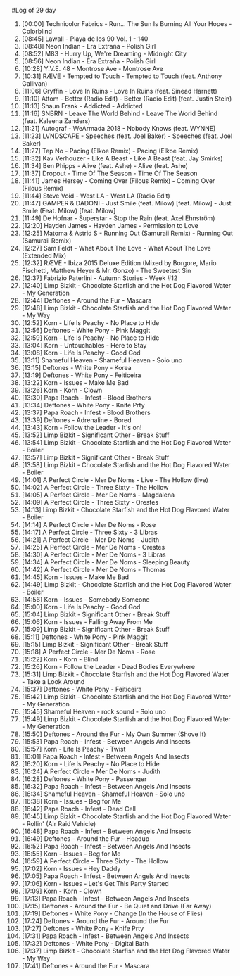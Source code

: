 #Log of 29 day

1. [00:00] Technicolor Fabrics - Run... The Sun Is Burning All Your Hopes - Colorblind
1. [08:45] Lawall - Playa de los 90 Vol. 1 - 140
1. [08:48] Neon Indian - Era Extraña - Polish Girl
1. [08:52] M83 - Hurry Up, We're Dreaming - Midnight City
1. [08:56] Neon Indian - Era Extraña - Polish Girl
1. [10:28] Y.V.E. 48 - Montrose Ave - Montrose Ave
1. [10:31] RÆVE - Tempted to Touch - Tempted to Touch (feat. Anthony Gallivan)
1. [11:06] Gryffin - Love In Ruins - Love In Ruins (feat. Sinead Harnett)
1. [11:10] Attom - Better (Radio Edit) - Better (Radio Edit) (feat. Justin Stein)
1. [11:13] Shaun Frank - Addicted - Addicted
1. [11:16] SNBRN - Leave The World Behind - Leave The World Behind (feat. Kaleena Zanders)
1. [11:21] Autograf - WeArmada 2018 - Nobody Knows (feat. WYNNE)
1. [11:23] LVNDSCAPE - Speeches (feat. Joel Baker) - Speeches (feat. Joel Baker)
1. [11:27] Tep No - Pacing (Elkoe Remix) - Pacing (Elkoe Remix)
1. [11:32] Kav Verhouzer - Like A Beast - Like A Beast (feat. Jay Smirks)
1. [11:34] Ben Phipps - Alive (feat. Ashe) - Alive (feat. Ashe)
1. [11:37] Dropout - Time Of The Season - Time Of The Season
1. [11:41] James Hersey - Coming Over (Filous Remix) - Coming Over (Filous Remix)
1. [11:44] Steve Void - West LA - West LA (Radio Edit)
1. [11:47] GAMPER & DADONI - Just Smile (feat. Milow) [feat. Milow] - Just Smile (Feat. Milow) [feat. Milow]
1. [11:49] De Hofnar - Superstar - Stop the Rain (feat. Axel Ehnström)
1. [12:20] Hayden James - Hayden James - Permission to Love
1. [12:25] Matoma & Astrid S - Running Out (Samuraii Remix) - Running Out (Samuraii Remix)
1. [12:27] Sam Feldt - What About The Love - What About The Love (Extended Mix)
1. [12:32] RÆVE - Ibiza 2015 Deluxe Edition (Mixed by Borgore, Mario Fischetti, Matthew Heyer & Mr. Gonzo) - The Sweetest Sin
1. [12:37] Fabrizio Paterlini - Autumn Stories - Week #12
1. [12:40] Limp Bizkit - Chocolate Starfish and the Hot Dog Flavored Water - My Generation
1. [12:44] Deftones - Around the Fur - Mascara
1. [12:48] Limp Bizkit - Chocolate Starfish and the Hot Dog Flavored Water - My Way
1. [12:52] Korn - Life Is Peachy - No Place to Hide
1. [12:56] Deftones - White Pony - Pink Maggit
1. [12:59] Korn - Life Is Peachy - No Place to Hide
1. [13:04] Korn - Untouchables - Here to Stay
1. [13:08] Korn - Life Is Peachy - Good God
1. [13:11] Shameful Heaven - Shameful Heaven - Solo uno
1. [13:15] Deftones - White Pony - Korea
1. [13:19] Deftones - White Pony - Feiticeira
1. [13:22] Korn - Issues - Make Me Bad
1. [13:26] Korn - Korn - Clown
1. [13:30] Papa Roach - Infest - Blood Brothers
1. [13:34] Deftones - White Pony - Knife Prty
1. [13:37] Papa Roach - Infest - Blood Brothers
1. [13:39] Deftones - Adrenaline - Bored
1. [13:43] Korn - Follow the Leader - It's on!
1. [13:52] Limp Bizkit - Significant Other - Break Stuff
1. [13:54] Limp Bizkit - Chocolate Starfish and the Hot Dog Flavored Water - Boiler
1. [13:57] Limp Bizkit - Significant Other - Break Stuff
1. [13:58] Limp Bizkit - Chocolate Starfish and the Hot Dog Flavored Water - Boiler
1. [14:01] A Perfect Circle - Mer De Noms - Live - The Hollow (live)
1. [14:02] A Perfect Circle - Three Sixty - The Hollow
1. [14:05] A Perfect Circle - Mer De Noms - Magdalena
1. [14:09] A Perfect Circle - Three Sixty - Orestes
1. [14:13] Limp Bizkit - Chocolate Starfish and the Hot Dog Flavored Water - Boiler
1. [14:14] A Perfect Circle - Mer De Noms - Rose
1. [14:17] A Perfect Circle - Three Sixty - 3 Libras
1. [14:21] A Perfect Circle - Mer De Noms - Judith
1. [14:25] A Perfect Circle - Mer De Noms - Orestes
1. [14:30] A Perfect Circle - Mer De Noms - 3 Libras
1. [14:34] A Perfect Circle - Mer De Noms - Sleeping Beauty
1. [14:42] A Perfect Circle - Mer De Noms - Thomas
1. [14:45] Korn - Issues - Make Me Bad
1. [14:49] Limp Bizkit - Chocolate Starfish and the Hot Dog Flavored Water - Boiler
1. [14:56] Korn - Issues - Somebody Someone
1. [15:00] Korn - Life Is Peachy - Good God
1. [15:04] Limp Bizkit - Significant Other - Break Stuff
1. [15:06] Korn - Issues - Falling Away From Me
1. [15:09] Limp Bizkit - Significant Other - Break Stuff
1. [15:11] Deftones - White Pony - Pink Maggit
1. [15:15] Limp Bizkit - Significant Other - Break Stuff
1. [15:18] A Perfect Circle - Mer De Noms - Rose
1. [15:22] Korn - Korn - Blind
1. [15:26] Korn - Follow the Leader - Dead Bodies Everywhere
1. [15:31] Limp Bizkit - Chocolate Starfish and the Hot Dog Flavored Water - Take a Look Around
1. [15:37] Deftones - White Pony - Feiticeira
1. [15:42] Limp Bizkit - Chocolate Starfish and the Hot Dog Flavored Water - My Generation
1. [15:45] Shameful Heaven - rock sound - Solo uno
1. [15:49] Limp Bizkit - Chocolate Starfish and the Hot Dog Flavored Water - My Generation
1. [15:50] Deftones - Around the Fur - My Own Summer (Shove It)
1. [15:53] Papa Roach - Infest - Between Angels And Insects
1. [15:57] Korn - Life Is Peachy - Twist
1. [16:01] Papa Roach - Infest - Between Angels And Insects
1. [16:20] Korn - Life Is Peachy - No Place to Hide
1. [16:24] A Perfect Circle - Mer De Noms - Judith
1. [16:28] Deftones - White Pony - Passenger
1. [16:32] Papa Roach - Infest - Between Angels And Insects
1. [16:34] Shameful Heaven - Shameful Heaven - Solo uno
1. [16:38] Korn - Issues - Beg for Me
1. [16:42] Papa Roach - Infest - Dead Cell
1. [16:45] Limp Bizkit - Chocolate Starfish and the Hot Dog Flavored Water - Rollin' (Air Raid Vehicle)
1. [16:48] Papa Roach - Infest - Between Angels And Insects
1. [16:49] Deftones - Around the Fur - Headup
1. [16:52] Papa Roach - Infest - Between Angels And Insects
1. [16:55] Korn - Issues - Beg for Me
1. [16:59] A Perfect Circle - Three Sixty - The Hollow
1. [17:02] Korn - Issues - Hey Daddy
1. [17:05] Papa Roach - Infest - Between Angels And Insects
1. [17:06] Korn - Issues - Let's Get This Party Started
1. [17:09] Korn - Korn - Clown
1. [17:13] Papa Roach - Infest - Between Angels And Insects
1. [17:15] Deftones - Around the Fur - Be Quiet and Drive (Far Away)
1. [17:19] Deftones - White Pony - Change (In the House of Flies)
1. [17:24] Deftones - Around the Fur - Around the Fur
1. [17:27] Deftones - White Pony - Knife Prty
1. [17:31] Papa Roach - Infest - Between Angels And Insects
1. [17:32] Deftones - White Pony - Digital Bath
1. [17:37] Limp Bizkit - Chocolate Starfish and the Hot Dog Flavored Water - My Way
1. [17:41] Deftones - Around the Fur - Mascara
